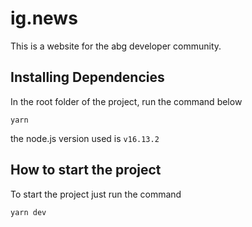 # ig.news

This is a website for the abg developer community.

## Installing Dependencies

<p align="justify">In the root folder of the project, run the command below</p> 

<code>yarn</code>

the node.js version used is <code>v16.13.2</code>


## How to start the project

<p align="justify">To start the project just run the command</p>

 <code>yarn dev</code>
